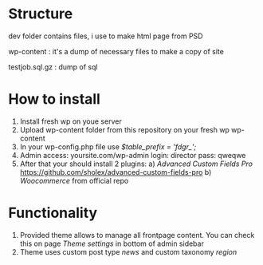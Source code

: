 # Structure
dev folder contains files, i use to make html page from PSD

wp-content : it's a dump of necessary files to make a copy of site

testjob.sql.gz : dump of sql


# How to install
1. Install fresh wp on youe server 
2. Upload wp-content folder from this repository on your fresh wp wp-content
3. In your wp-config.php file use  *$table_prefix  = 'fdgr_';*
4. Admin access:
yoursite.com/wp-admin
login: director
pass: qweqwe
5. After that your should install 2 plugins:
a) *Advanced Custom Fields Pro* https://github.com/sholex/advanced-custom-fields-pro
b) *Woocommerce* from official repo

# Functionality
1. Provided theme allows to manage all frontpage content.
You can check this on page _Theme settings_ in bottom of admin sidebar
2. Theme uses custom post type *news* and custom taxonomy *region*

